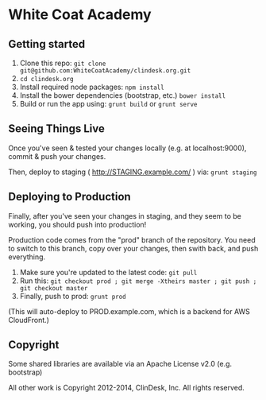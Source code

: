 # White Coat Academy

## Getting started
1. Clone this repo: `git clone git@github.com:WhiteCoatAcademy/clindesk.org.git`
2. `cd clindesk.org`
3. Install required node packages: `npm install`
4. Install the bower dependencies (bootstrap, etc.) `bower install`
5. Build or run the app using: `grunt build` or `grunt serve`

## Seeing Things Live

Once you've seen & tested your changes locally (e.g. at localhost:9000), commit & push your changes.

Then, deploy to staging ( http://STAGING.example.com/ ) via: `grunt staging`

## Deploying to Production

Finally, after you've seen your changes in staging, and they seem to be working, you should push into production!

Production code comes from the "prod" branch of the repository. You need to switch to this branch, copy over your changes, then swith back, and push everything.

1. Make sure you're updated to the latest code: `git pull`
2. Run this: `git checkout prod ; git merge -Xtheirs master ; git push ; git checkout master`
3. Finally, push to prod: `grunt prod`

(This will auto-deploy to PROD.example.com, which is a backend for AWS CloudFront.)

## Copyright

Some shared libraries are available via an Apache License v2.0 (e.g. bootstrap)

All other work is Copyright 2012-2014, ClinDesk, Inc. All rights reserved.
